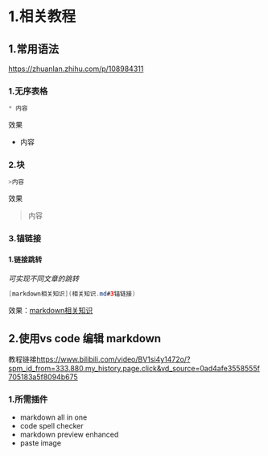# 1.相关教程

## 1.常用语法

<https://zhuanlan.zhihu.com/p/108984311>

### 1.无序表格

```java
* 内容
```

效果

* 内容

### 2.块

```java
>内容
```

效果
>内容
>
### 3.锚链接

#### 1.链接跳转

*可实现不同文章的跳转*

```java
[markdown相关知识](相关知识.md#3锚链接)
```

效果：[markdown相关知识](相关知识.md#3锚链接)

## 2.使用vs code 编辑 markdown

教程链接<https://www.bilibili.com/video/BV1si4y1472o/?spm_id_from=333.880.my_history.page.click&vd_source=0ad4afe3558555f705183a5f8094b675>

### 1.所需插件

* markdown all in one
* code spell checker
* markdown preview enhanced
* paste image
